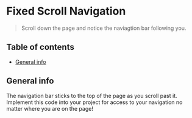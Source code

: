 # Fixed Scroll Navigation
> Scroll down the page and notice the naviagtion bar following you.

## Table of contents
* [General info](#general-info)

## General info
The navigation bar sticks to the top of the page as you scroll past it. Implement this code into your project for access to your navigation no matter where you are on the page!

